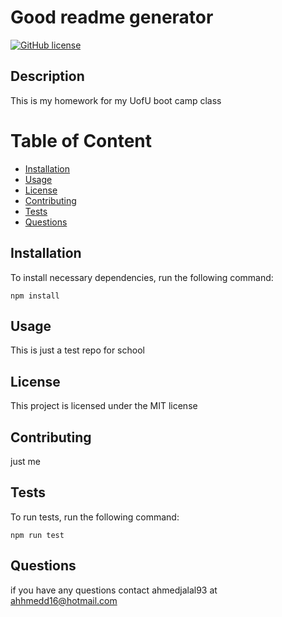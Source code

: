 
# Good readme generator
[![GitHub license](https://img.shields.io/badge/license-MIT-blue.svg)](https://github.com/ahmedjalal93/ahmedjalal93.github.io/tree/master/work7)

## Description
 This is my homework for my UofU boot camp class

# Table of Content
* [Installation](#installation)
* [Usage](#usage)
* [License](#license)
* [Contributing](#contributing)
* [Tests](#tests)
* [Questions](#questions)

## Installation
To install necessary dependencies, run the following command: 

`npm install`

## Usage
This is just a test repo for school

## License
This project is licensed under the MIT license

## Contributing
just me

## Tests
To run tests, run the following command:

`npm run test`

## Questions
if you have any questions contact ahmedjalal93 at ahhmedd16@hotmail.com

